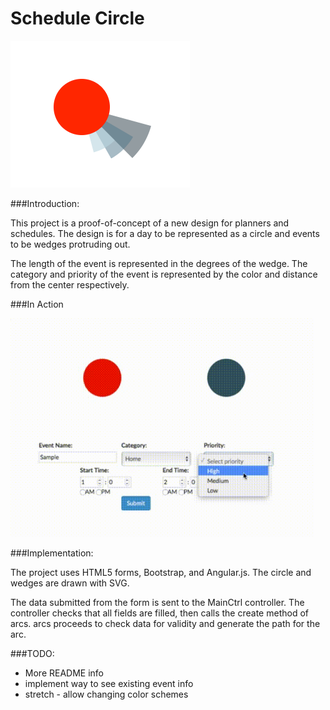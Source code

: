 # Schedule Circle

<img src="assets/sample.png" />

###Introduction:

This project is a proof-of-concept of a new design for planners and schedules. The design is for a day to be represented as a circle and events to be wedges protruding out.

The length of the event is represented in the degrees of the wedge. The category and priority of the event is represented by the color and distance from the center respectively.

###In Action

<img src="assets/demo.gif" height="350"/>

###Implementation:

The project uses HTML5 forms, Bootstrap, and Angular.js. The circle and wedges are drawn with SVG.

The data submitted from the form is sent to the MainCtrl controller. The controller checks that all fields are filled, then calls the create method of arcs. arcs proceeds to check data for validity and generate the path for the arc.

###TODO:

* More README info
* implement way to see existing event info
* stretch - allow changing color schemes
